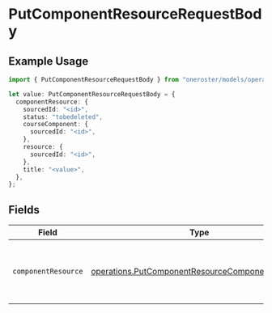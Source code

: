 # PutComponentResourceRequestBody

## Example Usage

```typescript
import { PutComponentResourceRequestBody } from "oneroster/models/operations";

let value: PutComponentResourceRequestBody = {
  componentResource: {
    sourcedId: "<id>",
    status: "tobedeleted",
    courseComponent: {
      sourcedId: "<id>",
    },
    resource: {
      sourcedId: "<id>",
    },
    title: "<value>",
  },
};
```

## Fields

| Field                                                                                                                | Type                                                                                                                 | Required                                                                                                             | Description                                                                                                          |
| -------------------------------------------------------------------------------------------------------------------- | -------------------------------------------------------------------------------------------------------------------- | -------------------------------------------------------------------------------------------------------------------- | -------------------------------------------------------------------------------------------------------------------- |
| `componentResource`                                                                                                  | [operations.PutComponentResourceComponentResource](../../models/operations/putcomponentresourcecomponentresource.md) | :heavy_check_mark:                                                                                                   | Represents a resource associated with a course component.                                                            |
